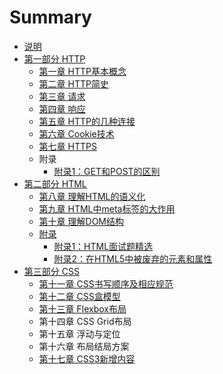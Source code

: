 # Summary

* [说明](README.md)
* [第一部分 HTTP](chapter1.md)
  * [第一章 HTTP基本概念](di-yi-zhang-bi-xu-zhi-dao-de-http-ji-ben-gai-nian.md)
  * [第二章 HTTP简史](di-er-zhang-http-jian-shi.md)
  * [第三章 请求](di-san-zhang-qing-qiu.md)
  * [第四章 响应](di-si-zhang-xiang-ying.md)
  * [第五章 HTTP的几种连接](di-wu-zhang-http-de-ji-zhong-lian-jie.md)
  * [第六章 Cookie技术](di-liu-zhang-cookie-ji-zhu.md)
  * [第七章 HTTPS](di-qi-zhang-https.md)
  * 附录
    * [附录1：GET和POST的区别](fu-lu-1-get-he-post-de-zhen-zheng-qu-bie.md)
* [第二部分 HTML](di-er-bu-fen-html.md)
  * [第八章 理解HTML的语义化](di-er-bu-fen-html/di-ba-zhang-li-jie-html-de-yu-yi-hua.md)
  * [第九章 HTML中meta标签的大作用](di-er-bu-fen-html/di-jiu-zhang-html-zhong-xiao-meta-biao-qian-de-da-zuo-yong.md)
  * [第十章 理解DOM结构](di-er-bu-fen-html/di-shi-yi-zhang-li-jie-dom-jie-gou.md)
  * [附录](di-er-bu-fen-html/fu-lu.md)
    * [附录1：HTML面试题精选](di-er-bu-fen-html/fu-lu-ff1a-html-mian-shi-ti.md)
    * [附录2：在HTML5中被废弃的元素和属性](di-er-bu-fen-html/fu-lu-2-ff1a-zai-html5-zhong-bei-fei-qi-de-yuan-su-he-shu-xing.md)
* [第三部分 CSS](di-san-bu-fen-css.md)
  * [第十一章 CSS书写顺序及相应规范](di-san-bu-fen-css/di-shi-yi-zhang-css-shu-xie-shun-xu-ji-xiang-ying-gui-fan.md)
  * [第十二章 CSS盒模型](di-san-bu-fen-css/di-shi-er-zhang-css-he-mo-xing.md)
  * [第十三章 Flexbox布局](di-san-bu-fen-css/di-shi-san-zhang-flexbox-bu-ju.md)
  * 第十四章 CSS Grid布局
  * 第十五章 浮动与定位
  * 第十六章 布局结局方案
  * [第十七章 CSS3新增内容](di-san-bu-fen-css/di-shi-wu-zhang-css3-xin-zeng-nei-rong.md)



